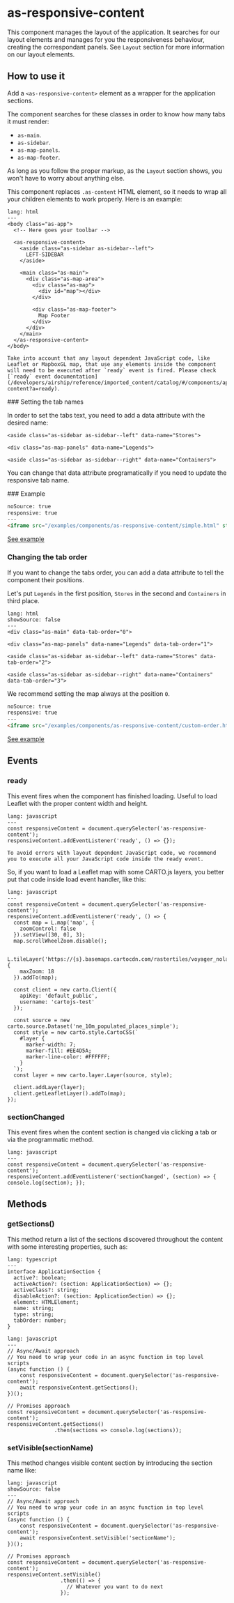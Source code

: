 # as-responsive-content

This component manages the layout of the application. It searches for our layout elements and manages for you the responsiveness behaviour, creating the correspondant panels. See `Layout` section for more information on our layout elements.

## How to use it

Add a `<as-responsive-content>` element as a wrapper for the application sections.

The component searches for these classes in order to know how many tabs it must render:
- `as-main`.
- `as-sidebar`.
- `as-map-panels`.
- `as-map-footer`.

As long as you follow the proper markup, as the `Layout` section shows, you won't have to worry about anything else.

This component replaces `.as-content` HTML element, so it needs to wrap all your children elements to work properly. Here is an example:

```code
lang: html
---
<body class="as-app">
  <!-- Here goes your toolbar -->

  <as-responsive-content>
    <aside class="as-sidebar as-sidebar--left">
      LEFT-SIDEBAR
    </aside>

    <main class="as-main">
      <div class="as-map-area">
        <div class="as-map">
          <div id="map"></div>
        </div>

        <div class="as-map-footer">
          Map Footer
        </div>
      </div>
    </main>
  </as-responsive-content>
</body>
```

```hint|directive
Take into account that any layout dependent JavaScript code, like Leaflet or MapboxGL map, that use any elements inside the component will need to be executed after `ready` event is fired. Please check [`ready` event documentation](/developers/airship/reference/imported_content/catalog/#/components/application-content?a=ready).
```

### Setting the tab names

In order to set the tabs text, you need to add a data attribute with the desired name:

`<aside class="as-sidebar as-sidebar--left" data-name="Stores">`

`<div class="as-map-panels" data-name="Legends">`

`<aside class="as-sidebar as-sidebar--right" data-name="Containers">`

You can change that data attribute programatically if you need to update the responsive tab name.

### Example

```html
noSource: true
responsive: true
---
<iframe src="/examples/components/as-responsive-content/simple.html" style="width: 100%; height: 100%;">
```
[See example](/developers/airship/examples/#example-simple)

### Changing the tab order

If you want to change the tabs order, you can add a data attribute to tell the component their positions.

Let's put `Legends` in the first position, `Stores` in the second and `Containers` in third place.

```code
lang: html
showSource: false
---
<div class="as-main" data-tab-order="0">

<div class="as-map-panels" data-name="Legends" data-tab-order="1">

<aside class="as-sidebar as-sidebar--left" data-name="Stores" data-tab-order="2">

<aside class="as-sidebar as-sidebar--right" data-name="Containers" data-tab-order="3">
```

We recommend setting the map always at the position `0`.

```html
noSource: true
responsive: true
---
<iframe src="/examples/components/as-responsive-content/custom-order.html" style="width: 100%; height: 100%;">
```

[See example](/developers/airship/examples/#example-custom-order)

## Events

### **ready**

This event fires when the component has finished loading. Useful to load Leaflet with the proper content width and height.

```code
lang: javascript
---
const responsiveContent = document.querySelector('as-responsive-content');
responsiveContent.addEventListener('ready', () => {});
```

```hint|directive
To avoid errors with layout dependent JavaScript code, we recommend you to execute all your JavaScript code inside the ready event.
```

So, if you want to load a Leaflet map with some CARTO.js layers, you better put that code inside load event handler, like this:
```code
lang: javascript
---
const responsiveContent = document.querySelector('as-responsive-content');
responsiveContent.addEventListener('ready', () => {
  const map = L.map('map', {
    zoomControl: false
  }).setView([30, 0], 3);
  map.scrollWheelZoom.disable();

  L.tileLayer('https://{s}.basemaps.cartocdn.com/rastertiles/voyager_nolabels/{z}/{x}/{y}.png', {
    maxZoom: 18
  }).addTo(map);

  const client = new carto.Client({
    apiKey: 'default_public',
    username: 'cartojs-test'
  });

  const source = new carto.source.Dataset('ne_10m_populated_places_simple');
  const style = new carto.style.CartoCSS(`
    #layer {
      marker-width: 7;
      marker-fill: #EE4D5A;
      marker-line-color: #FFFFFF;
    }
  `);
  const layer = new carto.layer.Layer(source, style);

  client.addLayer(layer);
  client.getLeafletLayer().addTo(map);
});
```

### **sectionChanged**

This event fires when the content section is changed via clicking a tab or via the programmatic method.

```code
lang: javascript
---
const responsiveContent = document.querySelector('as-responsive-content');
responsiveContent.addEventListener('sectionChanged', (section) => { console.log(section); });
```

## Methods

### **getSections()**

This method return a list of the sections discovered throughout the content with some interesting properties, such as:

```code
lang: typescript
---
interface ApplicationSection {
  active?: boolean;
  activeAction?: (section: ApplicationSection) => {};
  activeClass?: string;
  disableAction?: (section: ApplicationSection) => {};
  element: HTMLElement;
  name: string;
  type: string;
  tabOrder: number;
}
```

```code
lang: javascript
---
// Async/Await approach
// You need to wrap your code in an async function in top level scripts
(async function () {
    const responsiveContent = document.querySelector('as-responsive-content');
    await responsiveContent.getSections();
})();

// Promises approach
const responsiveContent = document.querySelector('as-responsive-content');
responsiveContent.getSections()
               .then(sections => console.log(sections));
```

### **setVisible(sectionName)**

This method changes visible content section by introducing the section name like:

```code
lang: javascript
showSource: false
---
// Async/Await approach
// You need to wrap your code in an async function in top level scripts
(async function () {
    const responsiveContent = document.querySelector('as-responsive-content');
    await responsiveContent.setVisible('sectionName');
})();

// Promises approach
const responsiveContent = document.querySelector('as-responsive-content');
responsiveContent.setVisible()
                 .then(() => {
                   // Whatever you want to do next
                 });
```
